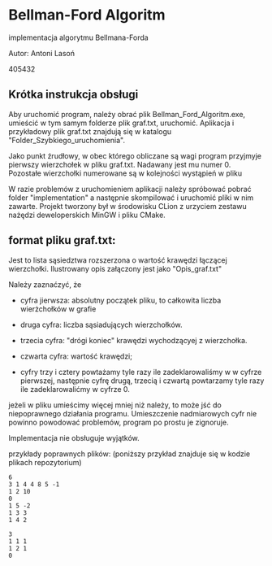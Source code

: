# Bellman-Ford Algoritm
 implementacja algorytmu Bellmana-Forda

Autor: Antoni Lasoń

405432

 ## Krótka instrukcja obsługi

Aby uruchomić program, należy obrać plik Bellman_Ford_Algoritm.exe, umieścić w tym samym folderze plik graf.txt,
uruchomić. Aplikacja i przykładowy plik graf.txt znajdują się w katalogu "Folder_Szybkiego_uruchomienia".

Jako punkt źrudłowy, w obec którego obliczane są wagi program przyjmyje pierwszy wierzchołek w pliku graf.txt. Nadawany jest mu numer 0. Pozostałe wierzchołki numerowane są w kolejności wystąpień w pliku

W razie problemów z uruchomieniem aplikacji należy spróbować pobrać folder "implementation" a następnie skompilować i uruchomić pliki w nim zawarte. Projekt tworzony był w środowisku CLion z urzyciem zestawu nażędzi deweloperskich MinGW i pliku CMake.




## format pliku graf.txt:
Jest to lista sąsiedztwa rozszerzona o wartość krawędzi łączącej wierzchołki. 
Ilustrowany opis załączony jest jako "Opis_graf.txt"

Należy zaznaćzyć, że 
- cyfra jierwsza: absolutny początek pliku, to całkowita liczba wierżchołków w grafie

- druga cyfra: liczba sąsiadujących wierzchołków.

- trzecia cyfra: "drógi koniec" krawędzi wychodzącyej z wierzchołka.

- czwarta cyfra: wartość krawędzi; 

- cyfry trzy i cztery powtażamy tyle razy ile zadeklarowaliśmy w w cyfrze pierwszej, następnie cyfrę drugą, trzecią i czwartą powtarzamy tyle razy ile zadeklarowalićmy w cyfrze 0.

jeżeli w pliku umieścimy więcej mniej niż należy, to może jść do niepoprawnego działania programu. Umieszczenie nadmiarowych cyfr nie powinno powodować problemów, program po prostu je zignoruje.

Implementacja nie obsługuje wyjątków.

przykłady poprawnych plików:
(poniższy przykład znajduje się w kodzie plikach repozytorium)
```
6
3 1 4 4 8 5 -1
1 2 10
0
1 5 -2
1 3 3
1 4 2
```
```
3
1 1 1
1 2 1
0
```


